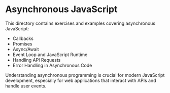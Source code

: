 # Asynchronous JavaScript

This directory contains exercises and examples covering asynchronous JavaScript:

- Callbacks
- Promises
- Async/Await
- Event Loop and JavaScript Runtime
- Handling API Requests
- Error Handling in Asynchronous Code

Understanding asynchronous programming is crucial for modern JavaScript development, especially for web applications that interact with APIs and handle user events.